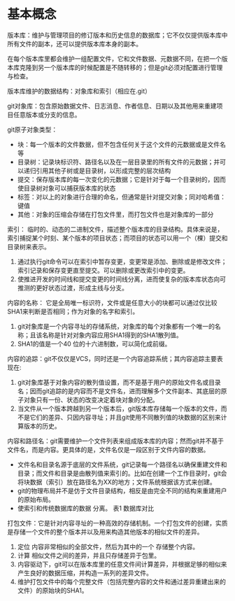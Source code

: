 基本概念
=======================================================

版本库：维护与管理项目的修订版本和历史信息的数据库；它不仅仅提供版本库中所有文件的副本，还可以提供版本库本身的副本。

在每个版本库里都会维护一组配置文件，它和文件数据、元数据不同，在把一个版本库克隆到另一个版本库的时候配置是不随转移的；但是git必须对配置进行管理与检查。

版本库维护的数据结构：对象库和索引（相应在.git）

git对象库：包含原始数据文件、日志消息、作者信息、日期以及其他用来重建项目任意版本或分支的信息。

git原子对象类型：

- 块：每一个版本的文件数据，但不包含任何关于这个文件的元数据或是文件名等
- 目录树：记录块标识符、路径名以及在一层目录里的所有文件的元数据；并可以递归引用其他子树或是目录树，以形成完整的层次结构
- 提交：保存版本库的每一次变化的元数据；它是针对于每一个目录树的，因而使目录树对象可以捕获版本库的状态
- 标签：对以上的对象进行合理的命名，但通常是针对提交对象；同对哈希值：键值
- 其他：对象的压缩会存储在打包文件里，而打包文件也是对象库的一部分

索引：
临时的、动态的二进制文件，描述整个版本库的目录结构。具体来说是，索引捕捉某个时刻、某个版本的项目状态；而项目的状态可以用一个（棵）提交和目录树来表示。

1. 通过执行git命令可以在索引中暂存变更，变更常是添加、删除或是修改文件；索引记录和保存变更直至提交。可以删除或更改索引中的变更。
2. 使推进开发的时间线和提交变更的时间线分离，进而使复杂的版本库状态向可推测的更好状态过渡，形成主线与分支。

内容的名称：
它是全局唯一标识符，文件或是任意大小的块都可以通过仅比较SHA1来判断是否相同；作为对象的名字和索引。

1. git对象库是一个内容寻址的存储系统，对象库的每个对象都有一个唯一的名称；且该名称是针对对象内容应用SHA1得到的SHA1散列值。
2. SHA1的值是一个40 位的十六进制数，可以简化成前缀。

内容的追踪：git不仅仅是VCS，同时还是一个内容追踪系统；其内容追踪主要表现在:

1. git对象库基于对象内容的散列值设置，而不是基于用户的原始文件名或目录名；因而git追踪的是内容而不是文件名，进而理解多个文件副本、其底层的原子对象只有一份、状态的改变决定着块对象的分配。
2. 当文件从一个版本跨越到另一个版本后，git版本库存储每一个版本的文件，而不是它们的差异、只因内容寻址；并且git使用不同散列值的块数据的区别来计算版本的历史。

内容和路径名：git需要维护一个文件列表来组成版本库的内容；然而git并不基于文件名，而是内容。更具体的是，文件名仅是一段区别于文件内容的数据。

- 文件名和目录名源于底层的文件系统，git记录每一个路径名以确保重建文件和目录；而文件和目录是由散列值来索引的。比如在创建一个工作目录时，git会将块数据（索引）放在路径名为XX的地方；文件系统根据该方式来创建。
- git的物理布局并不是仿于文件目录结构，相反是由完全不同的结构来重建用户的原始布局。
- 使索引和传统数据库的数据 分离。
  表1 数据库对比

打包文件：它是针对内容寻址的一种高效的存储机制。一个打包文件的创建，实质是存储一个文件的整个版本并以及用来构造其他版本的相似文件的差异。

1. 定位 内容非常相似的全部文件，然后为其中的一个 存储整个内容。
2. 计算 相似文件之间的差异，并且只存储差异于包里。
3. 内容驱动下，git可以在版本库里的任意文件间计算差异，并根据足够的相似来产生良好的数据压缩，并构造一系列的差异文件。
4. 维护打包文件中的每个完整文件（包括完整内容的文件和通过差异重建出来的文件）的原始块的SHA1。










